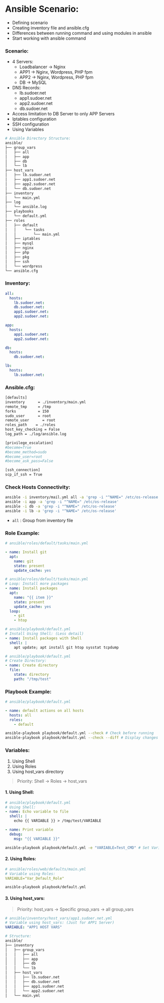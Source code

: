 # Ansible Scenario:

* Defining scenario
* Creating inventory file and ansible.cfg
* Differences between running command and using modules in ansible
* Start working with ansible command

### Scenario:
* 4 Servers:
  * Loadbalancer -> Nginx
  * APP1 -> Nginx, Wordpress, PHP fpm
  * APP2 -> Nginx, Wordpress, PHP fpm
  * DB -> MySQL
* DNS Records:
  * lb.sudoer.net
  * app1.sudoer.net
  * app2.sudoer.net
  * db.sudoer.net
* Access limitation to DB Server to only APP Servers
* Iptables configuration
* SSH configuration
* Using Variables

```sh
# Ansible Directory Structure:
ansible/
├── group_vars
│   ├── all
│   ├── app
│   ├── db
│   └── lb
├── host_vars
│   ├── lb.sudoer.net
│   ├── app1.sudoer.net
│   ├── app2.sudoer.net
│   └── db.sudoer.net
├── inventory
│   └── main.yml
├── log
│   └── ansible.log
├── playbooks
│   └── default.yml
├── roles
│   ├── default
│   │    └── tasks
│   │        └── main.yml
│   ├── iptables
│   ├── mysql
│   ├── nginx
│   ├── php
│   ├── pkg
│   ├── ssh
│   └── wordpress
└── ansible.cfg
```

### Inventory:
```yml
all:
  hosts:
    lb.sudoer.net:
    db.sudoer.net:
    app1.sudoer.net:
    app2.sudoer.net:

app:
  hosts:
    app1.sudoer.net:
    app2.sudoer.net:

db:
  hosts:
    db.sudoer.net:

lb:
  hosts:
    lb.sudoer.net:
```

### Ansible.cfg:
```sh
[defaults]
inventory      = ./inventory/main.yml
remote_tmp     = /tmp
forks          = 150
sudo_user      = root
remote_user		 = root
roles_path    = ./roles
host_key_checking = False
log_path = ./log/ansible.log

[privilege_escalation]
#become=True
#become_method=sudo
#become_user=root
#become_ask_pass=False

[ssh_connection]
scp_if_ssh = True
```

### Check Hosts Connectivity:
```sh
ansible -i inventory/mail.yml all -a 'grep -i "^NAME=" /etc/os-release'
ansible -i app -a 'grep -i "^NAME=" /etc/os-release'
ansible -i db -a 'grep -i "^NAME=" /etc/os-release'
ansible -i lb -a 'grep -i "^NAME=" /etc/os-release'
```
* `all` : Group from inventory file

### Role Example:
```yml
# ansible/roles/default/tasks/main.yml

- name: Install git
  apt:
    name: git
    state: present
    update_cache: yes
```
```yml
# ansible/roles/default/tasks/main.yml
# Loop: Install more packages
- name: Install packages
  apt:
    name: "{{ item }}"
    state: present
    update_cache: yes
  loop:
    - git
    - htop
```
```yml
# ansible/playbook/default.yml
# Install Using Shell: (Less detail)
- name: Install packages with Shell
  shell: |
    apt update; apt install git htop sysstat tcpdump
```
```yml
# ansible/playbook/default.yml
# Create Directory:
- name: Create directory
  file:
    state: directory
    path: "/tmp/test"
```

### Playbook Example:
```yml
# ansible/playbook/default.yml

- name: default actions on all hosts
  hosts: all
  roles:
    - default
```

```sh
ansible-playbook playbook/default.yml --check # Check before running
ansible-playbook playbook/default.yml --check --diff # Display changes
```

### Variables:
1. Using Shell
2. Using Roles
3. Using host_vars directory
> Priority: Shell -> Roles -> host_vars

#### 1. Using Shell:
```yml
# ansible/playbook/default.yml
# Using Shell:
- name: Echo variable to file
  shell: |
    echo {{ VARIABLE }} > /tmp/test/VARIABLE

- name: Print variable
  debug: 
    msg: "{{ VARIABLE }}"
```
```sh
ansible-playbook playbook/default.yml -e "VARIABLE=Test_CMD" # Set Variable in command
```

#### 2. Using Roles:
```yml
# ansible/roles/web/defaults/main.yml
# Variable using Roles:
VARIABLE="Var_Default_Role"
```
```sh
ansible-playbook playbook/default.yml
```

#### 3. Using host_vars:
> Priority: host_vars -> Specific group_vars -> all group_vars

```yml
# ansible/inventory/host_vars/app1.sudoer.net.yml
# Variable using host_vars: (Just for APP1 Server)
VARIABLE: "APP1 HOST VARS"
```
```sh
# Structure:
ansible/
├── inventory
│   ├── group_vars
│   │   ├── all
│   │   ├── app
│   │   ├── db
│   │   └── lb
│   ├── host_vars
│   │   ├── lb.sudoer.net
│   │   ├── db.sudoer.net
│   │   ├── app1.sudoer.net
│   │   └── app2.sudoer.net
│   └── main.yml
```





